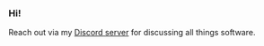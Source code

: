 ### Hi!

Reach out via my <a href="https://discord.gg/ydH7hHdX8k">Discord server</a> for discussing all things software.
